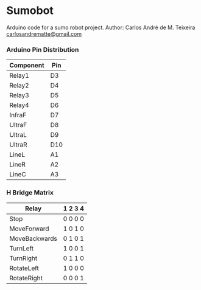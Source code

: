 ﻿# Sumobot

Arduino code for a sumo robot project.
Author: Carlos André de M. Teixeira
	carlosandrematte@gmail.com


### Arduino Pin Distribution

Component	| Pin
   ------------ | -------------
Relay1		|	D3
Relay2		|	D4
Relay3		|	D5
Relay4		|	D6
InfraF		|	D7
UltraF		|	D8
UltraL		|	D9
UltraR		| 	D10
LineL		|	A1
LineR		|	A2
LineC		|	A3


### H Bridge Matrix

Relay 		| 1 2 3 4
   ------------ | -------------
Stop 		| 0 0 0 0
MoveForward 	| 1 0 1 0
MoveBackwards   | 0 1 0 1
TurnLeft 	| 1 0 0 1
TurnRight       | 0 1 1 0
RotateLeft	| 1 0 0 0
RotateRight	| 0 0 0 1


